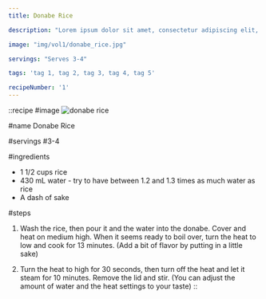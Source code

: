 ```yaml
---
title: Donabe Rice

description: "Lorem ipsum dolor sit amet, consectetur adipiscing elit, sed do eiusmod tempor incididunt ut labore et dolore magna aliqua. Tincidunt eget nullam non nisi est sit amet facilisis."

image: "img/vol1/donabe_rice.jpg"

servings: "Serves 3-4"

tags: 'tag 1, tag 2, tag 3, tag 4, tag 5'

recipeNumber: '1'
---
```


::recipe
#image
![donabe rice](/img/vol1/donabe_rice.jpg)

#name
Donabe Rice

#servings
#3-4

#ingredients
- 1 1/2 cups rice
- 430 mL water - try to have between 1.2  and 1.3 times as much water as rice
- A dash of sake

#steps
1. Wash the rice, then pour it and the water into the donabe. Cover and heat on medium high. When it seems ready to boil over, turn the heat to low and cook for 13 minutes. (Add a bit of flavor by putting in a little sake)
                
 2. Turn the heat to high for 30 seconds, then turn off the heat and let it steam for 10 minutes. Remove the lid and stir. (You can adjust the amount of water and the heat settings to your taste)
 ::